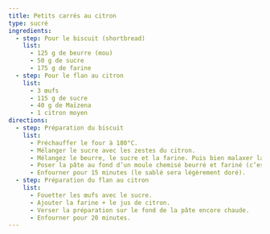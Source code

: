 ```yaml
---
title: Petits carrés au citron
type: sucré
ingredients:
  - step: Pour le biscuit (shortbread)
    list:
      - 125 g de beurre (mou)
      - 50 g de sucre
      - 175 g de farine
  - step: Pour le flan au citron
    list:
      - 3 œufs
      - 115 g de sucre
      - 40 g de Maïzena
      - 1 citron moyen
directions:
  - step: Préparation du biscuit
    list:
      - Préchauffer le four à 180°C.
      - Mélanger le sucre avec les zestes du citron.
      - Mélangez le beurre, le sucre et la farine. Puis bien malaxer la pâte et en faire une boule (avec les mains).
      - Poser la pâte au fond d’un moule chemisé beurré et fariné (c’est mieux de mettre du papier de cuisson. Étaler bien la pâte à l’aide de votre poing.
      - Enfourner pour 15 minutes (le sablé sera légèrement doré).
  - step: Préparation du flan au citron
    list:
      - Fouetter les œufs avec le sucre.
      - Ajouter la farine + le jus de citron.
      - Verser la préparation sur le fond de la pâte encore chaude.
      - Enfourner pour 20 minutes.
---
```

